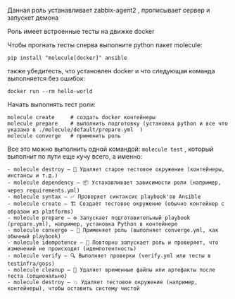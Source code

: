 Данная роль устанавливает zabbix-agent2 , прописывает сервер и запускет демона

Роль имеет встроенные тесты на движке docker

Чтобы прогнать тесты сперва выполните python пакет molecule:

```
pip install "molecule[docker]" ansible
```

также убедитесть, что установлен docker и что следующая команда выполняется без ошибок:

```
docker run --rm hello-world
```

Начать выполнять тест роли:

```
molecule create     # создать docker контейнеры
molecule prepare    # выполнить подготовку (установка python и все что указано в ./molecule/default/prepare.yml  )
molecule converge   # применить роль
```

Все это можно выполнить одной командой:
```molecule test```    , который выполнит по пути еще кучу всего, а именно:
```
- molecule destroy — 🧹 Удаляет старое тестовое окружение (контейнеры, инстансы и т.д.)
- molecule dependency — 📦 Устанавливает зависимости роли (например, через requirements.yml)
- molecule syntax — ✅ Проверяет синтаксис playbook'ов Ansible
- molecule create — 🏗️ Создаёт тестовое окружение (обычно контейнер с образом из platforms)
- molecule prepare — ⚙️ Запускает подготовительный playbook (prepare.yml), например, установка Python в контейнере
- molecule converge — 🚀 Применяет роль (выполняет converge.yml, как обычный playbook)
- molecule idempotence — 🔁 Повторно запускает роль и проверяет, что изменений не происходит (идемпотентность)
- molecule verify — 🔍 Выполняет проверки (verify.yml или тесты в testinfra/goss)
- molecule cleanup — 🧼 Удаляет временные файлы или артефакты после теста (опционально)
- molecule destroy — 💥 Удаляет тестовое окружение (например, контейнеры), чтобы оставить систему чистой
```
